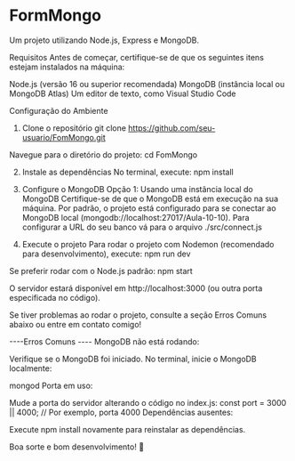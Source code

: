 # FormMongo
Um projeto utilizando Node.js, Express e MongoDB.

Requisitos
Antes de começar, certifique-se de que os seguintes itens estejam instalados na máquina:

Node.js (versão 16 ou superior recomendada)
MongoDB (instância local ou MongoDB Atlas)
Um editor de texto, como Visual Studio Code


Configuração do Ambiente
1. Clone o repositório
git clone https://github.com/seu-usuario/FomMongo.git

Navegue para o diretório do projeto:
cd FomMongo

2. Instale as dependências
No terminal, execute:
npm install


3. Configure o MongoDB
Opção 1: Usando uma instância local do MongoDB
Certifique-se de que o MongoDB está em execução na sua máquina.
Por padrão, o projeto está configurado para se conectar ao MongoDB local (mongodb://localhost:27017/Aula-10-10).
Para configurar a URL do seu banco vá para o arquivo ./src/connect.js

4. Execute o projeto
Para rodar o projeto com Nodemon (recomendado para desenvolvimento), execute:
npm run dev

Se preferir rodar com o Node.js padrão:
npm start


O servidor estará disponível em http://localhost:3000 (ou outra porta especificada no código).


Se tiver problemas ao rodar o projeto, consulte a seção Erros Comuns abaixo ou entre em contato comigo!

----Erros Comuns ----
MongoDB não está rodando:

Verifique se o MongoDB foi iniciado.
No terminal, inicie o MongoDB localmente:

mongod
Porta em uso:

Mude a porta do servidor alterando o código no index.js:
const port = 3000 || 4000; // Por exemplo, porta 4000
Dependências ausentes:

Execute npm install novamente para reinstalar as dependências.

Boa sorte e bom desenvolvimento! 🚀